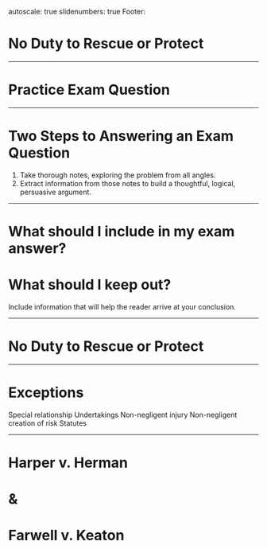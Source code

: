 autoscale: true
slidenumbers: true
Footer: 

# No Duty to Rescue or Protect


---

# Practice Exam Question

---

# Two Steps to Answering an Exam Question

1. Take thorough notes, exploring the problem from all angles.
2. Extract information from those notes to build a thoughtful, logical, persuasive argument.

---

# What should I include in my exam answer?
# What should I keep out?

Include information that will help the reader arrive at your conclusion.

---

# No Duty to Rescue or Protect

---

# Exceptions
Special relationship
Undertakings
Non-negligent injury
Non-negligent creation of risk
Statutes

---

# Harper v. Herman
# &
# Farwell v. Keaton